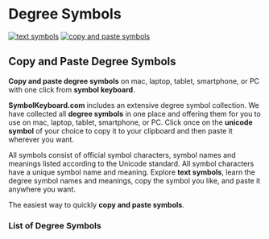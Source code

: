 # Degree Symbols
[![text symbols](https://img.shields.io/badge/github-symbols-green.svg)](https://github.com/symbolkeyboard/symbols)
[![copy and paste symbols](https://img.shields.io/badge/source-symbolkeyboad.com-orange.svg)](https://symbolkeyboard.com)
## Copy and Paste Degree Symbols

**Copy and paste degree symbols** on mac, laptop, tablet, smartphone, or PC with one click from **symbol keyboard**.

**SymbolKeyboard.com** includes an extensive degree symbol collection. We have collected all **degree symbols** in one place and offering them for you to use on mac, laptop, tablet, smartphone, or PC. Click once on the **unicode symbol** of your choice to copy it to your clipboard and then paste it wherever you want.

All symbols consist of official symbol characters, symbol names and meanings listed according to the Unicode standard. All symbol characters have a unique symbol name and meaning. Explore **text symbols**, learn the degree symbol names and meanings, copy the symbol you like, and paste it anywhere you want.

The easiest way to quickly **copy and paste symbols**.
### List of Degree Symbols
